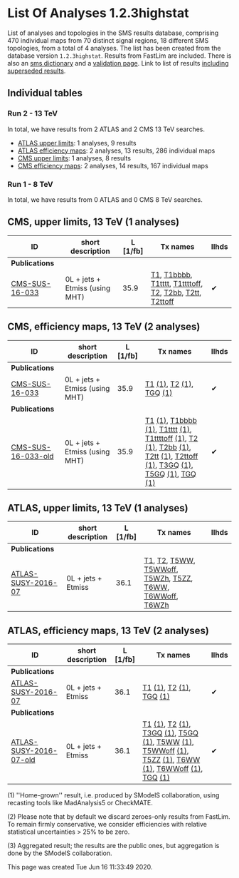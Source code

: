 

# List Of Analyses 1.2.3highstat 
List of analyses and topologies in the SMS results database,
comprising 470 individual maps from 70 distinct signal regions, 18 different SMS topologies, from a total of 4 analyses.
The list has been created from the database version `1.2.3highstat`.
Results from FastLim are included. There is also an  [sms dictionary](SmsDictionary123highstat) and a [validation page](Validation123highstat).
Link to list of results [including superseded results](ListOfAnalyses123highstatWithSuperseded).
    
## Individual tables

### Run 2 - 13 TeV
In total, we have results from 2 ATLAS and 2 CMS 13 TeV searches.
 * [ATLAS upper limits](#ATLASupperlimits13): 1  analyses, 9 results
 * [ATLAS efficiency maps](#ATLASefficiencymaps13): 2  analyses, 13 results, 286 individual maps
 * [CMS upper limits](#CMSupperlimits13): 1  analyses, 8 results
 * [CMS efficiency maps](#CMSefficiencymaps13): 2  analyses, 14 results, 167 individual maps

### Run 1 - 8 TeV
In total, we have results from 0 ATLAS and 0 CMS 8 TeV searches.

<a name="CMSupperlimits13"></a>
## CMS, upper limits, 13 TeV (1 analyses)

| **ID** | **short description** | **L [1/fb]** | **Tx names** | **llhds** |
|--------|-----------------------|--------------|--------------|-----------|
| **Publications** | | | | |
| [CMS-SUS-16-033](http://cms-results.web.cern.ch/cms-results/public-results/publications/SUS-16-033/index.html)<a name="CMS-SUS-16-033"></a> | 0L + jets + Etmiss (using MHT) | 35.9 | [T1](SmsDictionary123highstat#T1), [T1bbbb](SmsDictionary123highstat#T1bbbb), [T1tttt](SmsDictionary123highstat#T1tttt), [T1ttttoff](SmsDictionary123highstat#T1ttttoff), [T2](SmsDictionary123highstat#T2), [T2bb](SmsDictionary123highstat#T2bb), [T2tt](SmsDictionary123highstat#T2tt), [T2ttoff](SmsDictionary123highstat#T2ttoff) |&#10004; |

<a name="CMSefficiencymaps13"></a>
## CMS, efficiency maps, 13 TeV (2 analyses)

| **ID** | **short description** | **L [1/fb]** | **Tx names** | **llhds** |
|--------|-----------------------|--------------|--------------|-----------|
| **Publications** | | | | |
| [CMS-SUS-16-033](http://cms-results.web.cern.ch/cms-results/public-results/publications/SUS-16-033/index.html)<a name="CMS-SUS-16-033"></a> | 0L + jets + Etmiss (using MHT) | 35.9 | [T1](SmsDictionary123highstat#T1) [(1)](#A1), [T2](SmsDictionary123highstat#T2) [(1)](#A1), [TGQ](SmsDictionary123highstat#TGQ) [(1)](#A1) |&#10004; |
| **Publications** | | | | |
| [CMS-SUS-16-033-old](http://cms-results.web.cern.ch/cms-results/public-results/publications/SUS-16-033/index.html)<a name="CMS-SUS-16-033-old"></a> | 0L + jets + Etmiss (using MHT) | 35.9 | [T1](SmsDictionary123highstat#T1) [(1)](#A1), [T1bbbb](SmsDictionary123highstat#T1bbbb) [(1)](#A1), [T1tttt](SmsDictionary123highstat#T1tttt) [(1)](#A1), [T1ttttoff](SmsDictionary123highstat#T1ttttoff) [(1)](#A1), [T2](SmsDictionary123highstat#T2) [(1)](#A1), [T2bb](SmsDictionary123highstat#T2bb) [(1)](#A1), [T2tt](SmsDictionary123highstat#T2tt) [(1)](#A1), [T2ttoff](SmsDictionary123highstat#T2ttoff) [(1)](#A1), [T3GQ](SmsDictionary123highstat#T3GQ) [(1)](#A1), [T5GQ](SmsDictionary123highstat#T5GQ) [(1)](#A1), [TGQ](SmsDictionary123highstat#TGQ) [(1)](#A1) |&#10004; |

<a name="ATLASupperlimits13"></a>
## ATLAS, upper limits, 13 TeV (1 analyses)

| **ID** | **short description** | **L [1/fb]** | **Tx names** | **llhds** |
|--------|-----------------------|--------------|--------------|-----------|
| **Publications** | | | | |
| [ATLAS-SUSY-2016-07](https://atlas.web.cern.ch/Atlas/GROUPS/PHYSICS/PAPERS/SUSY-2016-07/)<a name="ATLAS-SUSY-2016-07"></a> | 0L + jets + Etmiss | 36.1 | [T1](SmsDictionary123highstat#T1), [T2](SmsDictionary123highstat#T2), [T5WW](SmsDictionary123highstat#T5WW), [T5WWoff](SmsDictionary123highstat#T5WWoff), [T5WZh](SmsDictionary123highstat#T5WZh), [T5ZZ](SmsDictionary123highstat#T5ZZ), [T6WW](SmsDictionary123highstat#T6WW), [T6WWoff](SmsDictionary123highstat#T6WWoff), [T6WZh](SmsDictionary123highstat#T6WZh) | |

<a name="ATLASefficiencymaps13"></a>
## ATLAS, efficiency maps, 13 TeV (2 analyses)

| **ID** | **short description** | **L [1/fb]** | **Tx names** | **llhds** |
|--------|-----------------------|--------------|--------------|-----------|
| **Publications** | | | | |
| [ATLAS-SUSY-2016-07](https://atlas.web.cern.ch/Atlas/GROUPS/PHYSICS/PAPERS/SUSY-2016-07/)<a name="ATLAS-SUSY-2016-07"></a> | 0L + jets + Etmiss | 36.1 | [T1](SmsDictionary123highstat#T1) [(1)](#A1), [T2](SmsDictionary123highstat#T2) [(1)](#A1), [TGQ](SmsDictionary123highstat#TGQ) [(1)](#A1) |&#10004; |
| **Publications** | | | | |
| [ATLAS-SUSY-2016-07-old](https://atlas.web.cern.ch/Atlas/GROUPS/PHYSICS/PAPERS/SUSY-2016-07/)<a name="ATLAS-SUSY-2016-07-old"></a> | 0L + jets + Etmiss | 36.1 | [T1](SmsDictionary123highstat#T1) [(1)](#A1), [T2](SmsDictionary123highstat#T2) [(1)](#A1), [T3GQ](SmsDictionary123highstat#T3GQ) [(1)](#A1), [T5GQ](SmsDictionary123highstat#T5GQ) [(1)](#A1), [T5WW](SmsDictionary123highstat#T5WW) [(1)](#A1), [T5WWoff](SmsDictionary123highstat#T5WWoff) [(1)](#A1), [T5ZZ](SmsDictionary123highstat#T5ZZ) [(1)](#A1), [T6WW](SmsDictionary123highstat#T6WW) [(1)](#A1), [T6WWoff](SmsDictionary123highstat#T6WWoff) [(1)](#A1), [TGQ](SmsDictionary123highstat#TGQ) [(1)](#A1) |&#10004; |


<a name='A1'>(1)</a> ''Home-grown'' result, i.e. produced by SModelS collaboration, using recasting tools like MadAnalysis5 or CheckMATE.

<a name='A2'>(2)</a> Please note that by default we discard zeroes-only results from FastLim. To remain firmly conservative, we consider efficiencies with relative statistical uncertainties > 25% to be zero.

<a name='A3'>(3)</a> Aggregated result; the results are the public ones, but aggregation is done by the SModelS collaboration.

This page was created Tue Jun 16 11:33:49 2020.
